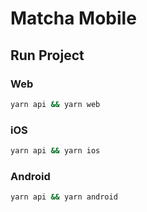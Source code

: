 # Matcha Mobile

## Run Project

### Web

```bash
yarn api && yarn web
```

### iOS

```bash
yarn api && yarn ios
```

### Android

```bash
yarn api && yarn android
```